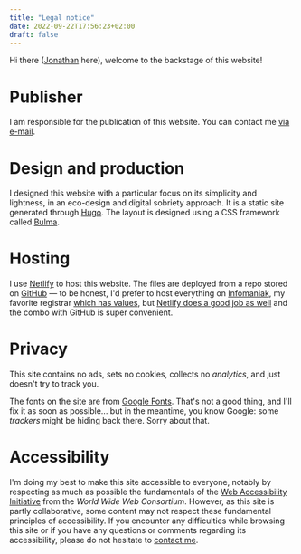```yaml
---
title: "Legal notice"
date: 2022-09-22T17:56:23+02:00
draft: false
---
```


Hi there ([Jonathan](https://jonapiron.be) here), welcome to the backstage of this website!


# Publisher

I am responsible for the publication of this website. You can contact me [via e-mail](mailto:jonathan.piron@uclouvain.be).


# Design and production

I designed this website with a particular focus on its simplicity and lightness, in an eco-design and digital sobriety approach. It is a static site generated through [Hugo](https://gohugo.io/). The layout is designed using a CSS framework called [Bulma](https://bulma.io/). 


# Hosting

I use [Netlify](https://www.netlify.com/) to host this website. The files are deployed from a repo stored on [GitHub](https://github.com/jonapiron/digital-democracy) — to be honest, I'd prefer to host everything on [Infomaniak](https://www.infomaniak.com/en/), my favorite registrar [which has values](https://www.infomaniak.com/en/ecology), but [Netlify does a good job as well](https://www.netlify.com/sustainability/) and the combo with GitHub is super convenient.


# Privacy

This site contains no ads, sets no cookies, collects no _analytics_, and just doesn't try to track you.

The fonts on the site are from [Google Fonts](https://fonts.google.com/). That's not a good thing, and I'll fix it as soon as possible... but in the meantime, you know Google: some _trackers_ might be hiding back there. Sorry about that.


# Accessibility

I'm doing my best to make this site accessible to everyone, notably by respecting as much as possible the fundamentals of the [Web Accessibility Initiative](https://www.w3.org/WAI/) from the _World Wide Web Consortium_. However, as this site is partly collaborative, some content may not respect these fundamental principles of accessibility. If you encounter any difficulties while browsing this site or if you have any questions or comments regarding its accessibility, please do not hesitate to [contact me](mailto:jonathan.piron@uclouvain.be).


